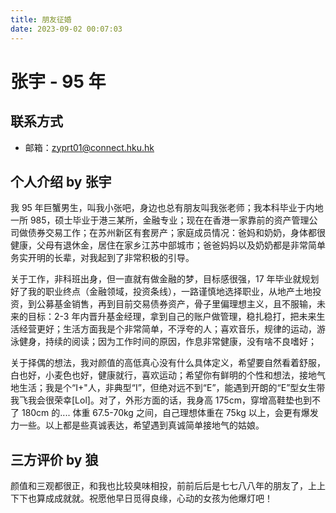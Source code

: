 ```yaml
---
title: 朋友征婚
date: 2023-09-02 00:07:03
---
```


# 张宇 - 95 年

## 联系方式

- 邮箱：zyprt01@connect.hku.hk

## 个人介绍 by 张宇

我 95 年巨蟹男生，叫我小张吧，身边也总有朋友叫我张老师；我本科毕业于内地一所 985，硕士毕业于港三某所，金融专业；现在在香港一家靠前的资产管理公司做债券交易工作；在苏州新区有套房产；家庭成员情况：爸妈和奶奶，身体都很健康，父母有退休金，居住在家乡江苏中部城市；爸爸妈妈以及奶奶都是非常简单务实开明的长辈，对我起到了非常积极的引导。

关于工作，非科班出身，但一直就有做金融的梦，目标感很强，17 年毕业就规划好了我的职业终点（金融领域，投资条线），一路谨慎地选择职业，从地产土地投资，到公募基金销售，再到目前交易债券资产，骨子里偏理想主义，且不服输，未来的目标：2-3 年内晋升基金经理，拿到自己的账户做管理，稳扎稳打，把未来生活经营更好；生活方面我是个非常简单，不浮夸的人；喜欢音乐，规律的运动，游泳健身，持续的阅读；因为工作时间的原因，作息非常健康，没有啥不良嗜好；

关于择偶的想法，我对颜值的高低真心没有什么具体定义，希望要自然看着舒服，白也好，小麦色也好，健康就行，喜欢运动；希望你有鲜明的个性和想法，接地气地生活；我是个“I+"人，非典型“I”，但绝对远不到“E”，能遇到开朗的“E”型女生带我飞我会很荣幸[Lol]。对了，外形方面的话，我身高 175cm，穿增高鞋垫也到不了 180cm 的.... 体重 67.5-70kg 之间，自己理想体重在 75kg 以上，会更有爆发力一些。以上都是些真诚表达，希望遇到真诚简单接地气的姑娘。

## 三方评价 by 狼

颜值和三观都很正，和我也比较臭味相投，前前后后是七七八八年的朋友了，上上下下也算成成就就。祝愿他早日觅得良缘，心动的女孩为他爆灯吧！
